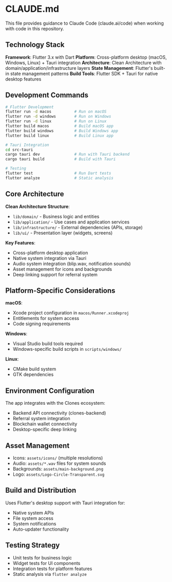 # CLAUDE.md

This file provides guidance to Claude Code (claude.ai/code) when working with code in this repository.

## Technology Stack

**Framework**: Flutter 3.x with Dart
**Platform**: Cross-platform desktop (macOS, Windows, Linux) + Tauri integration
**Architecture**: Clean Architecture with domain/application/infrastructure layers
**State Management**: Flutter's built-in state management patterns
**Build Tools**: Flutter SDK + Tauri for native desktop features

## Development Commands

```bash
# Flutter Development
flutter run -d macos          # Run on macOS
flutter run -d windows        # Run on Windows  
flutter run -d linux          # Run on Linux
flutter build macos           # Build macOS app
flutter build windows         # Build Windows app
flutter build linux           # Build Linux app

# Tauri Integration
cd src-tauri
cargo tauri dev               # Run with Tauri backend
cargo tauri build             # Build with Tauri

# Testing
flutter test                  # Run Dart tests
flutter analyze               # Static analysis
```

## Core Architecture

**Clean Architecture Structure**:
- `lib/domain/` - Business logic and entities
- `lib/application/` - Use cases and application services  
- `lib/infrastructure/` - External dependencies (APIs, storage)
- `lib/ui/` - Presentation layer (widgets, screens)

**Key Features**:
- Cross-platform desktop application
- Native system integration via Tauri
- Audio system integration (blip.wav, notification sounds)
- Asset management for icons and backgrounds
- Deep linking support for referral system

## Platform-Specific Considerations

**macOS**: 
- Xcode project configuration in `macos/Runner.xcodeproj`
- Entitlements for system access
- Code signing requirements

**Windows**:
- Visual Studio build tools required
- Windows-specific build scripts in `scripts/windows/`

**Linux**:
- CMake build system
- GTK dependencies

## Environment Configuration

The app integrates with the Clones ecosystem:
- Backend API connectivity (clones-backend)
- Referral system integration  
- Blockchain wallet connectivity
- Desktop-specific deep linking

## Asset Management

- Icons: `assets/icons/` (multiple resolutions)
- Audio: `assets/*.wav` files for system sounds
- Backgrounds: `assets/main-background.png`
- Logo: `assets/Logo-Circle-Transparent.svg`

## Build and Distribution

Uses Flutter's desktop support with Tauri integration for:
- Native system APIs
- File system access
- System notifications
- Auto-updater functionality

## Testing Strategy

- Unit tests for business logic
- Widget tests for UI components
- Integration tests for platform features
- Static analysis via `flutter analyze`
